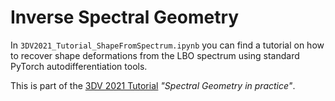 # Inverse Spectral Geometry

In ```3DV2021_Tutorial_ShapeFromSpectrum.ipynb``` you can find a tutorial on how to recover shape deformations from the LBO spectrum using standard PyTorch autodifferentiation tools.

This is part of the [3DV 2021 Tutorial](https://3dv2021.surrey.ac.uk/tutorials/) *"Spectral Geometry in practice"*.
